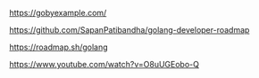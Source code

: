 https://gobyexample.com/

https://github.com/SapanPatibandha/golang-developer-roadmap

https://roadmap.sh/golang



https://www.youtube.com/watch?v=O8uUGEobo-Q


